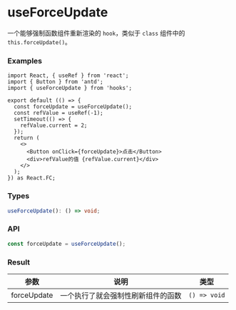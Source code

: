 # useForceUpdate

一个能够强制函数组件重新渲染的 `hook`，类似于 `class` 组件中的 `this.forceUpdate()`。

### Examples

```tsx
import React, { useRef } from 'react';
import { Button } from 'antd';
import { useForceUpdate } from 'hooks';

export default (() => {
  const forceUpdate = useForceUpdate();
  const refValue = useRef(-1);
  setTimeout(() => {
    refValue.current = 2;
  });
  return (
    <>
      <Button onClick={forceUpdate}>点击</Button>
      <div>refValue的值 {refValue.current}</div>
    </>
  );
}) as React.FC;
```

### Types

```typescript
useForceUpdate(): () => void;
```

### API

```typescript
const forceUpdate = useForceUpdate();
```

### Result

| 参数        | 说明                               | 类型         |
| ----------- | ---------------------------------- | ------------ |
| forceUpdate | 一个执行了就会强制性刷新组件的函数 | `() => void` |
